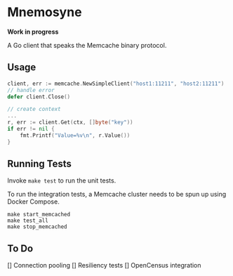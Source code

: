 Mnemosyne
=========

**Work in progress**

A Go client that speaks the Memcache binary protocol.  

Usage
-----

```go
client, err := memcache.NewSimpleClient("host1:11211", "host2:11211")
// handle error
defer client.Close()

// create context
...
r, err := client.Get(ctx, []byte("key"))
if err != nil {
    fmt.Printf("Value=%v\n", r.Value())
}
```

Running Tests
-------------

Invoke `make test` to run the unit tests.


To run the integration tests, a Memcache cluster needs to be spun up using Docker Compose. 

```
make start_memcached
make test_all
make stop_memcached
```


To Do
------

[] Connection pooling
[] Resiliency tests
[] OpenCensus integration
